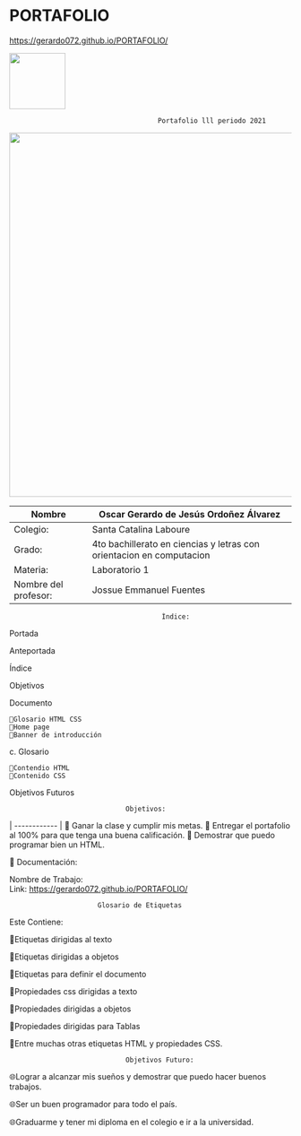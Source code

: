 # PORTAFOLIO
https://gerardo072.github.io/PORTAFOLIO/



<img width=100px; src="https://jefuentes80.github.io/starup_scl/img/logo_SCL%20(3).png">

                                         Portafolio lll periodo 2021

<img width=650px; src="https://camo.githubusercontent.com/02f505d7bf609d2bec0794c00372d63a14a0d32c77908e375c5d3e24e628830d/68747470733a2f2f656e637279707465642d74626e302e677374617469632e636f6d2f696d616765733f713d74626e3a414e643947635366543869384a4f44654a57744430534151566c4a6f7845335f6d476a377876756b7946333667414b52567069434b72546b6232586472486f525f5156724d7a774b51765926757371703d434155">

|  Nombre | Oscar Gerardo de Jesús Ordoñez Álvarez |
| ------------ | ------------ |
| Colegio: |Santa Catalina Laboure|
| Grado: | 4to bachillerato en ciencias y letras con orientacion en computacion  |
| Materia: | Laboratorio 1 |
| Nombre del profesor: | Jossue Emmanuel Fuentes|

                                          Índice:

Portada

Anteportada

Índice

Objetivos

Documento

	🔗Glosario HTML CSS
    🔗Home page
    🔗Banner de introducción

c. Glosario

    🔗Contendio HTML
    🔗Contenido CSS

Objetivos Futuros

                                 Objetivos:
| ------------ |
📱 Ganar la clase y cumplir mis metas.
📱 Entregar el portafolio al 100% para que tenga una buena calificación.
📱 Demostrar que puedo programar bien un HTML.

📝 Documentación:

Nombre de Trabajo:	
Link: https://gerardo072.github.io/PORTAFOLIO/


                          Glosario de Etiquetas	

Este Contiene:

🔗Etiquetas dirigidas al texto

🔗Etiquetas dirigidas a objetos

🔗Etiquetas para definir el documento

🔗Propiedades css dirigidas a texto

🔗Propiedades dirigidas a objetos

🔗Propiedades dirigidas para Tablas

🔗Entre muchas otras etiquetas HTML y propiedades CSS.


                                 Objetivos Futuro:

🌐Lograr a alcanzar mis sueños y demostrar que puedo hacer buenos trabajos.

🌐Ser un buen programador para todo el país.

🌐Graduarme y tener mi diploma en el colegio e ir a la universidad.


